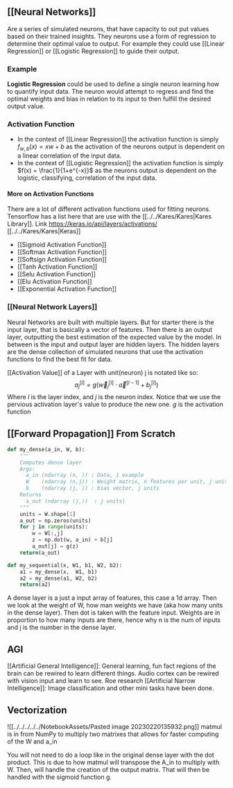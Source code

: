 ## [[Neural Networks]]
Are a series of simulated neurons, that have capacity to out put values based on their trained insights. They neurons use a form of regression to determine their optimal value to output. For example they could use [[Linear Regression]] or [[Logistic Regression]] to guide their output. 

### Example
**Logistic Regression** could be used to define a single neuron learning how to quantify input data. The neuron would attempt to regress and find the optimal weights and bias in relation to its input to then fulfill the desired output value.

### Activation Function
* In the context of [[Linear Regression]] the activation function is simply $f_{w, b}(x) = xw + b$ as the activation of the neurons output is dependent on a linear correlation of the input data. 
* In the context of [[Logistic Regression]] the activation function is simply $f(x) = \frac{1}{1+e^{-x}}$ as the neurons output is dependent on the logistic, classifying, correlation of the input data.

#### More on Activation Functions
There are a lot of different activation functions used for fitting neurons. Tensorflow has a list here that are use with the [[../../Kares/Kares|Kares Library]]. Link https://keras.io/api/layers/activations/
[[../../Kares/Kares|Keras]]
* [[Sigmoid Activation Function]]
* [[Softmax Activation Function]]
* [[Softsign Activation Function]]
* [[Tanh Activation Function]]
* [[Selu Activation Function]]
* [[Elu Activation Function]]
* [[Exponential Activation Function]]

### [[Neural Network Layers]]
Neural Networks are built with multiple layers. But for starter there is the input layer, that is basically a vector of features. Then there is an output layer, outputting the best estimation of the expected value by the model. In between is the input and output layer are hidden layers. The hidden layers are the dense collection of simulated neurons that use the activation functions to find the best fit for data.

[[Activation Value]] of a Layer with unit(neuron) j is notated like so: $$a_j^{[l]} = g(\vec{w}_j^{[l]}\cdot\vec{a}^{[l-1]}+b_j^{[l]})$$
Where $l$ is the layer index, and $j$ is the neuron index. Notice that we use the pervious activation layer's value to produce the new one. $g$ is the activation function

## [[Forward Propagation]] From Scratch
```python
def my_dense(a_in, W, b):
    """
    Computes dense layer
    Args:
      a_in (ndarray (n, )) : Data, 1 example 
      W    (ndarray (n,j)) : Weight matrix, n features per unit, j units
      b    (ndarray (j, )) : bias vector, j units  
    Returns
      a_out (ndarray (j,))  : j units|
    """
    units = W.shape[1]
    a_out = np.zeros(units)
    for j in range(units):               
        w = W[:,j]                                    
        z = np.dot(w, a_in) + b[j]         
        a_out[j] = g(z)               
    return(a_out)
```
```python
def my_sequential(x, W1, b1, W2, b2):
    a1 = my_dense(x,  W1, b1)
    a2 = my_dense(a1, W2, b2)
    return(a2)
```
A dense layer is a just a input array of features, this case a 1d array. Then we look at the weight of W, how man weights we have (aka how many units in the dense layer). Then dot is taken with the feature input.
Weights are in proportion to how many inputs are there, hence why n is the num of inputs and j is the number in the dense layer.

## AGI
[[Artificial General Intelligence]]: General learning, fun fact regions of the brain can be rewired to learn different things. Audio cortex can be rewired with vision input and learn to see. Roe research
[[Artificial Narrow Intelligence]]: Image classification and other mini tasks have been done.

## Vectorization

![[../../../../../NotebookAssets/Pasted image 20230220135932.png]]
matmul is in from NumPy to multiply two matrixes that allows for faster computing of the W and a_in

You will not need to do a loop like in the original dense layer with the dot product. This is due to how matmul will transpose the A_in to multiply with W. Then, will handle the creation of the output matrix. That will then be handled with the sigmoid function g.
